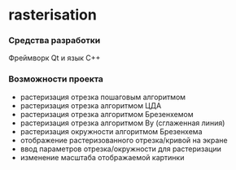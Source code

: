 # rasterisation
### Средства разработки
Фреймворк Qt и язык C++
### Возможности проекта
* растеризация отрезка пошаговым алгоритмом
* растеризация отрезка алгоритмом ЦДА
* растеризация отрезка алгоритмом Брезенхемом
* растеризация отрезка алгоритмом Ву (сглаженная линия)
* растеризация окружности алгоритмом Брезенхема
* отображение растеризованного отрезка/кривой на экране
* ввод параметров отрезка/окружности для растеризации
* изменение масштаба отображаемой картинки